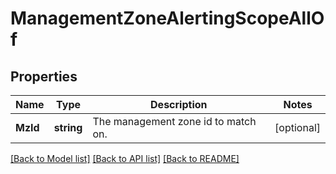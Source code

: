 # ManagementZoneAlertingScopeAllOf

## Properties

Name | Type | Description | Notes
------------ | ------------- | ------------- | -------------
**MzId** | **string** | The management zone id to match on. | [optional] 

[[Back to Model list]](../README.md#documentation-for-models) [[Back to API list]](../README.md#documentation-for-api-endpoints) [[Back to README]](../README.md)


